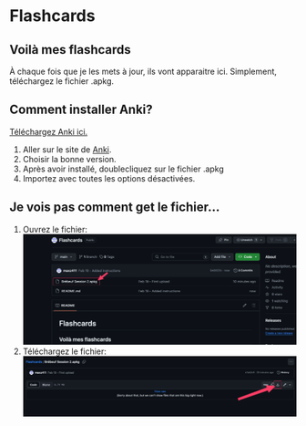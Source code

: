 # Flashcards
## Voilà mes flashcards
À chaque fois que je les mets à jour, ils vont apparaitre ici. Simplement, téléchargez le fichier .apkg.
## Comment installer Anki?
[Téléchargez Anki ici.](https://apps.ankiweb.net/)

1. Aller sur le site de [Anki](https://apps.ankiweb.net/).
2. Choisir la bonne version.
3. Après avoir installé, doublecliquez sur le fichier .apkg
4. Importez avec toutes les options désactivées.

## Je vois pas comment get le fichier...
1. Ouvrez le fichier:
![Capture d’écran (ouvrez le fichier)](https://github.com/maxz411/Flashcards/blob/main/Screenshots/Screenshot%201.png)
2. Téléchargez le fichier:
![Capture d’écran (téléchargez le fichier)](https://github.com/maxz411/Flashcards/blob/main/Screenshots/Screenshot%202.png)

